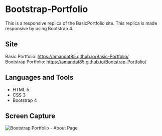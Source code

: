 # Bootstrap-Portfolio
This is a responsive replica of the BasicPortfolio site. This replica is made responsive by using Bootstrap 4.

## Site
Basic Portfolio: https://amandat85.github.io/Basic-Portfolio/  
Bootstrap Portfolio: https://amandat85.github.io/Bootstrap-Portfolio/

## Languages and Tools
* HTML 5
* CSS 3
* Bootstrap 4

## Screen Capture
![Bootstrap Portfolio - About Page](bootstrapportfolio.png)
